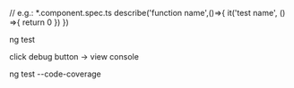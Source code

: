 // e.g.: *.component.spec.ts
describe('function name',()=>{
    it('test name', () =>{
        return 0
    })
})

ng test

click debug button -> view console 

ng test --code-coverage
